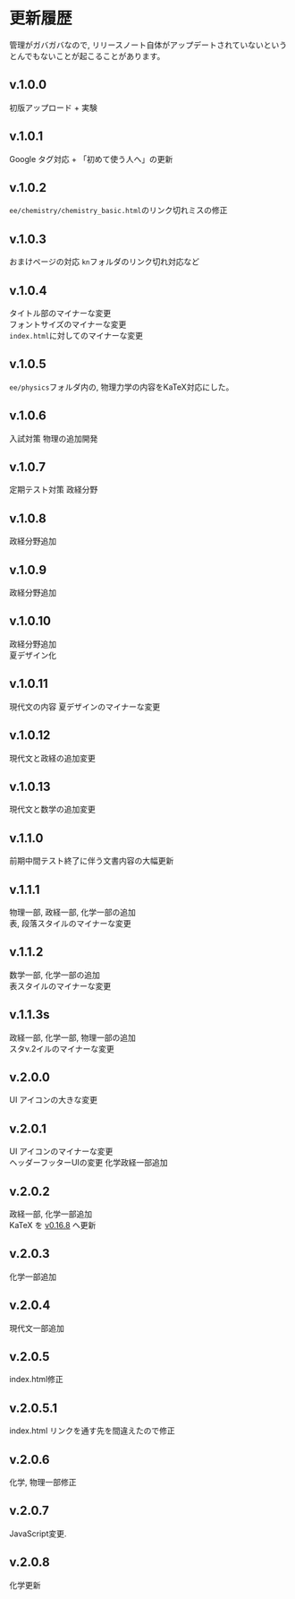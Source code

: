 # 更新履歴

管理がガバガバなので, リリースノート自体がアップデートされていないというとんでもないことが起こることがあります。

## v.1.0.0
初版アップロード + 実験

## v.1.0.1
Google タグ対応 + 「初めて使う人へ」の更新

## v.1.0.2
`ee/chemistry/chemistry_basic.html`のリンク切れミスの修正

## v.1.0.3
おまけページの対応 `kn`フォルダのリンク切れ対応など

## v.1.0.4
タイトル部のマイナーな変更  
フォントサイズのマイナーな変更  
`index.html`に対してのマイナーな変更

## v.1.0.5
`ee/physics`フォルダ内の, 物理力学の内容をKaTeX対応にした。

## v.1.0.6
入試対策 物理の追加開発

## v.1.0.7
定期テスト対策 政経分野

## v.1.0.8
政経分野追加

## v.1.0.9
政経分野追加

## v.1.0.10
政経分野追加  
夏デザイン化

## v.1.0.11
現代文の内容
夏デザインのマイナーな変更

## v.1.0.12
現代文と政経の追加変更

## v.1.0.13
現代文と数学の追加変更

## v.1.1.0
前期中間テスト終了に伴う文書内容の大幅更新

## v.1.1.1
物理一部, 政経一部, 化学一部の追加  
表, 段落スタイルのマイナーな変更

## v.1.1.2
数学一部, 化学一部の追加  
表スタイルのマイナーな変更

## v.1.1.3s
政経一部, 化学一部, 物理一部の追加  
スタv.2イルのマイナーな変更

## v.2.0.0
UI アイコンの大きな変更

## v.2.0.1
UI アイコンのマイナーな変更  
ヘッダーフッターUIの変更
化学政経一部追加

## v.2.0.2
政経一部, 化学一部追加  
KaTeX を [v0.16.8](https://github.com/KaTeX/KaTeX/releases/tag/v0.16.8) へ更新

## v.2.0.3
化学一部追加

## v.2.0.4
現代文一部追加

## v.2.0.5
index.html修正

## v.2.0.5.1
index.html リンクを通す先を間違えたので修正

## v.2.0.6
化学, 物理一部修正

## v.2.0.7
JavaScript変更. 

## v.2.0.8
化学更新